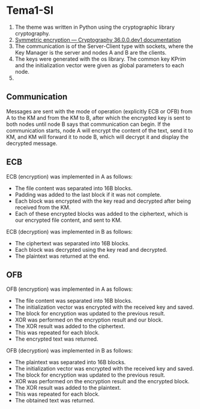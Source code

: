 # Tema1-SI
1.	The theme was written in Python using the cryptographic library cryptography.
2.	[Symmetric encryption — Cryptography 36.0.0.dev1 documentation](https://cryptography.io/en/latest/hazmat/primitives/symmetric-encryption/?highlight=aes)
3.	The communication is of the Server-Client type with sockets, where the Key Manager is the server and nodes A and B are the clients.
4.	The keys were generated with the os library. The common key KPrim and the initialization vector were given as global parameters to each node.
5.	
## Communication
Messages are sent with the mode of operation (explicitly ECB or OFB) from A to the KM and from the KM to B, after which the encrypted key is sent to both nodes until node B says that communication can begin. If the communication starts, node A will encrypt the content of the text, send it to KM, and KM will forward it to node B, which will decrypt it and display the decrypted message.

## ECB
ECB (encryption) was implemented in A as follows:
- The file content was separated into 16B blocks.
- Padding was added to the last block if it was not complete.
- Each block was encrypted with the key read and decrypted after being received from the KM.
- Each of these encrypted blocks was added to the ciphertext, which is our encrypted file content, and sent to KM.

ECB (decryption) was implemented in B as follows:
- The ciphertext was separated into 16B blocks.
- Each block was decrypted using the key read and decrypted.
- The plaintext was returned at the end.

## OFB
OFB (encryption) was implemented in A as follows:
- The file content was separated into 16B blocks.
- The initialization vector was encrypted with the received key and saved.
- The block for encryption was updated to the previous result.
- XOR was performed on the encryption result and our block.
- The XOR result was added to the ciphertext.
- This was repeated for each block.
- The encrypted text was returned.

OFB (decryption) was implemented in B as follows:
- The plaintext was separated into 16B blocks.
- The initialization vector was encrypted with the received key and saved.
- The block for encryption was updated to the previous result.
- XOR was performed on the encryption result and the encrypted block.
- The XOR result was added to the plaintext.
- This was repeated for each block.
- The obtained text was returned.
